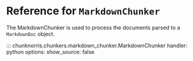 # Reference for `MarkdownChunker`

The MarkdownChunker is used to process the documents parsed to a ``MarkdownDoc`` object.

::: chunknorris.chunkers.markdown_chunker.MarkdownChunker
    handler: python
    options:
      show_source: false